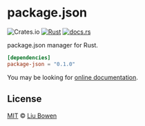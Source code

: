 # package.json

![Crates.io](https://img.shields.io/crates/v/package-json?style=flat-square) [![Rust](https://github.com/lbwa/package-json-rs/actions/workflows/rust.yml/badge.svg)](https://github.com/lbwa/package-json-rs/actions/workflows/rust.yml) [![docs.rs](https://img.shields.io/docsrs/package-json?style=flat-square)](https://docs.rs/package-json/latest/package_json/)

package.json manager for Rust.

```toml
[dependencies]
package-json = "0.1.0"
```

You may be looking for [online documentation](https://docs.rs/package-json/latest/package_json/).

## License

[MIT](./LICENSE) © [Liu Bowen](https://github.com/lbwa)
